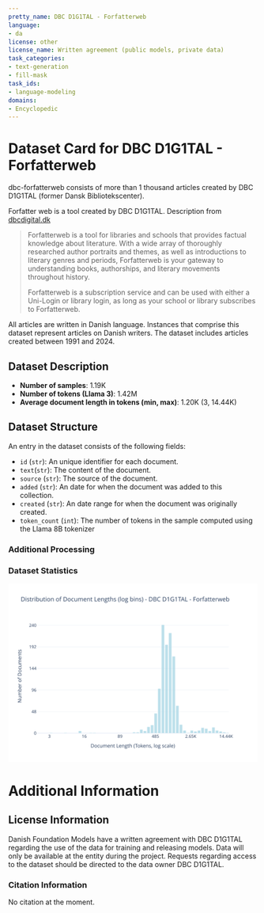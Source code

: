 ```yaml
---
pretty_name: DBC D1G1TAL - Forfatterweb
language:
- da
license: other
license_name: Written agreement (public models, private data)
task_categories:
- text-generation
- fill-mask
task_ids:
- language-modeling
domains:
- Encyclopedic
---
```


# Dataset Card for DBC D1G1TAL - Forfatterweb

<!-- START-SHORT DESCRIPTION -->
dbc-forfatterweb consists of more than 1 thousand articles created by DBC D1G1TAL (former Dansk Bibliotekscenter).
<!-- END-SHORT DESCRIPTION -->

Forfatter web is a tool created by DBC D1G1TAL. Description from [dbcdigital.dk](https://dbcdigital.dk/abonnementer-ydelser/forfatterweb/)

> Forfatterweb is a tool for libraries and schools that provides factual knowledge about literature. With a wide array of thoroughly researched author portraits and themes, as well as introductions to literary genres and periods, Forfatterweb is your gateway to understanding books, authorships, and literary movements throughout history.
>
> Forfatterweb is a subscription service and can be used with either a Uni-Login or library login, as long as your school or library subscribes to Forfatterweb.

All articles are written in Danish language. Instances that comprise this dataset represent articles on Danish writers. 
The dataset includes articles created between 1991 and 2024.




## Dataset Description

<!-- START-DESC-STATS -->
- **Number of samples**: 1.19K
- **Number of tokens (Llama 3)**: 1.42M
- **Average document length in tokens (min, max)**: 1.20K (3, 14.44K)
<!-- END-DESC-STATS -->


## Dataset Structure
An entry in the dataset consists of the following fields:

- `id` (`str`): An unique identifier for each document.
- `text`(`str`): The content of the document.
- `source` (`str`): The source of the document.
- `added` (`str`): An date for when the document was added to this collection.
- `created` (`str`): An date range for when the document was originally created.
- `token_count` (`int`): The number of tokens in the sample computed using the Llama 8B tokenizer


### Additional Processing


### Dataset Statistics

<!-- START-DATASET PLOTS -->
<p align="center">
<img src="./images/dist_document_length.svg" width="600" style="margin-right: 10px;" />
</p>
<!-- END-DATASET PLOTS -->


# Additional Information

## License Information
Danish Foundation Models have a written agreement with DBC D1G1TAL regarding the use of the data for training and releasing models. 
Data will only be available at the entity during the project. Requests regarding access to the dataset should be directed to the data owner DBC D1G1TAL.

### Citation Information

No citation at the moment.
